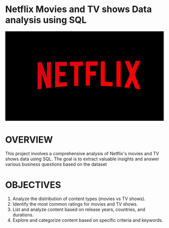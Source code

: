 # Netflix Movies and TV shows Data analysis using SQL

![Neflix!](https://github.com/PULLI-NIKHIL/Netflix_SQL_Project/blob/main/Neflix%20image.jpg)

# OVERVIEW
This project involves a comprehensive analysis of Netflix's movies and TV shows data using SQL. The goal is to extract valuable insights and answer various business questions based on the dataset

# OBJECTIVES
1. Analyze the distribution of content types (movies vs TV shows).
2. Identify the most common ratings for movies and TV shows.
3. List and analyze content based on release years, countries, and durations.
4. Explore and categorize content based on specific criteria and keywords.
